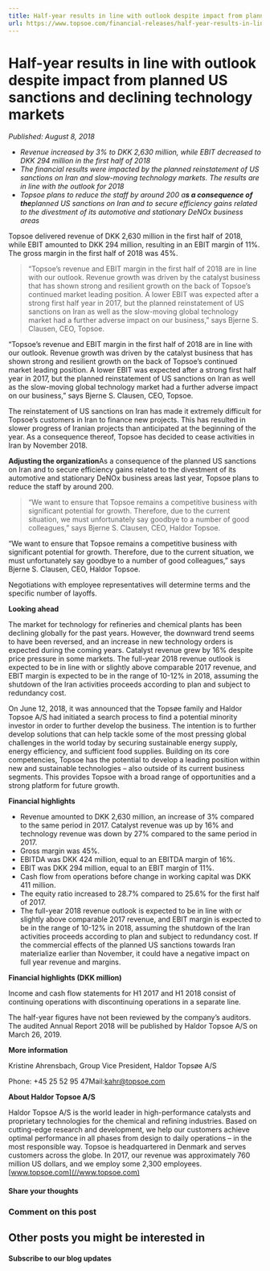 ```yaml
---
title: Half-year results in line with outlook despite impact from planned US sanctions and declining technology markets
url: https://www.topsoe.com/financial-releases/half-year-results-in-line#main-content
---
```


# Half-year results in line with outlook despite impact from planned US sanctions and declining technology markets

*Published: August 8, 2018*

- *Revenue increased by 3% to DKK 2,630 million, while EBIT decreased to DKK 294 million in the first half of 2018*
- *The financial results were impacted by the planned reinstatement of US sanctions on Iran and slow-moving technology markets. The results are in line with the outlook for 2018*
- *Topsoe plans to reduce the staff by around 200 a**s a consequence of the**planned US sanctions on Iran and to secure efficiency gains related to the divestment of its automotive and stationary DeNOx business areas*

Topsoe delivered revenue of DKK 2,630 million in the first half of 2018, while EBIT amounted to DKK 294 million, resulting in an EBIT margin of 11%. The gross margin in the first half of 2018 was 45%.

> “Topsoe’s revenue and EBIT margin in the first half of 2018 are in line with our outlook. Revenue growth was driven by the catalyst business that has shown strong and resilient growth on the back of Topsoe’s continued market leading position. A lower EBIT was expected after a strong first half year in 2017, but the planned reinstatement of US sanctions on Iran as well as the slow-moving global technology market had a further adverse impact on our business,” says Bjerne S. Clausen, CEO, Topsoe.

“Topsoe’s revenue and EBIT margin in the first half of 2018 are in line with our outlook. Revenue growth was driven by the catalyst business that has shown strong and resilient growth on the back of Topsoe’s continued market leading position. A lower EBIT was expected after a strong first half year in 2017, but the planned reinstatement of US sanctions on Iran as well as the slow-moving global technology market had a further adverse impact on our business,” says Bjerne S. Clausen, CEO, Topsoe.

The reinstatement of US sanctions on Iran has made it extremely difficult for Topsoe’s customers in Iran to finance new projects. This has resulted in slower progress of Iranian projects than anticipated at the beginning of the year. As a consequence thereof, Topsoe has decided to cease activities in Iran by November 2018.

**Adjusting the organization**As a consequence of the planned US sanctions on Iran and to secure efficiency gains related to the divestment of its automotive and stationary DeNOx business areas last year, Topsoe plans to reduce the staff by around 200.

> “We want to ensure that Topsoe remains a competitive business with significant potential for growth. Therefore, due to the current situation, we must unfortunately say goodbye to a number of good colleagues,” says Bjerne S. Clausen, CEO, Haldor Topsoe.

“We want to ensure that Topsoe remains a competitive business with significant potential for growth. Therefore, due to the current situation, we must unfortunately say goodbye to a number of good colleagues,” says Bjerne S. Clausen, CEO, Haldor Topsoe.

Negotiations with employee representatives will determine terms and the specific number of layoffs.

**Looking ahead**

The market for technology for refineries and chemical plants has been declining globally for the past years. However, the downward trend seems to have been reversed, and an increase in new technology orders is expected during the coming years. Catalyst revenue grew by 16% despite price pressure in some markets. The full-year 2018 revenue outlook is expected to be in line with or slightly above comparable 2017 revenue, and EBIT margin is expected to be in the range of 10-12% in 2018, assuming the shutdown of the Iran activities proceeds according to plan and subject to redundancy cost.

On June 12, 2018, it was announced that the Topsøe family and Haldor Topsoe A/S had initiated a search process to find a potential minority investor in order to further develop the business. The intention is to further develop solutions that can help tackle some of the most pressing global challenges in the world today by securing sustainable energy supply, energy efficiency, and sufficient food supplies. Building on its core competencies, Topsoe has the potential to develop a leading position within new and sustainable technologies – also outside of its current business segments. This provides Topsoe with a broad range of opportunities and a strong platform for future growth.

**Financial highlights**

- Revenue amounted to DKK 2,630 million, an increase of 3% compared to the same period in 2017. Catalyst revenue was up by 16% and technology revenue was down by 27% compared to the same period in 2017.
- Gross margin was 45%.
- EBITDA was DKK 424 million, equal to an EBITDA margin of 16%.
- EBIT was DKK 294 million, equal to an EBIT margin of 11%.
- Cash flow from operations before change in working capital was DKK 411 million.
- The equity ratio increased to 28.7% compared to 25.6% for the first half of 2017.
- The full-year 2018 revenue outlook is expected to be in line with or slightly above comparable 2017 revenue, and EBIT margin is expected to be in the range of 10-12% in 2018, assuming the shutdown of the Iran activities proceeds according to plan and subject to redundancy cost. If the commercial effects of the planned US sanctions towards Iran materialize earlier than November, it could have a negative impact on full year revenue and margins.

**Financial highlights (DKK million)**

Income and cash flow statements for H1 2017 and H1 2018 consist of continuing operations with discontinuing operations in a separate line.

The half-year figures have not been reviewed by the company’s auditors. The audited Annual Report 2018 will be published by Haldor Topsoe A/S on March 26, 2019.

**More information**

Kristine Ahrensbach, Group Vice President, Haldor Topsøe A/S

Phone: +45 25 52 95 47Mail:[kahr@topsoe.com](mailto:kahr@topsoe.com)

**About Haldor Topsoe A/S**

Haldor Topsoe A/S is the world leader in high-performance catalysts and proprietary technologies for the chemical and refining industries. Based on cutting-edge research and development, we help our customers achieve optimal performance in all phases from design to daily operations – in the most responsible way. Topsoe is headquartered in Denmark and serves customers across the globe. In 2017, our revenue was approximately 760 million US dollars, and we employ some 2,300 employees.[www.topsoe.com](//www.topsoe.com)

#### Share your thoughts

### Comment on this post

## Other posts you might be interested in

#### Subscribe to our blog updates